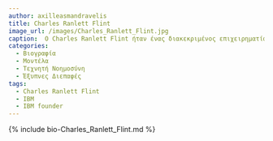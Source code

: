 ```yaml
---
author: axilleasmandravelis
title: Charles Ranlett Flint
image_url: /images/Charles_Ranlett_Flint.jpg
caption:  Ο Charles Ranlett Flint ήταν ένας διακεκριμένος επιχειρηματίας και χρηματοδότης που αναγνώρισε τη δυνατότητα για επιχειρήσεις με βάση την τεχνολογία να αναπτυχθούν στις αρχές του 20ού αιώνα. Υπό την ηγεσία του, η IBM έγινε μία από τις μεγαλύτερες και πιο επιτυχημένες τεχνολογικές εταιρείες στον κόσμο, παίζοντας ένα καθοριστικό ρόλο στην ανάπτυξη της υπολογιστικής και της πληροφορικής τεχνολογίας.
categories:
  - Βιογραφία
  - Μοντέλα
  - Τεχνητή Νοημοσύνη
  - Έξυπνες Διεπαφές
tags:
  - Charles Ranlett Flint
  - IBM
  - IBM founder
---
```


{% include bio-Charles_Ranlett_Flint.md %}



